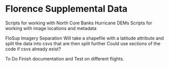 # Florence Supplemental Data
Scripts for working with North Core Banks Hurricane DEMs
Scripts for working with image locations and metadata

FloSup Imagery Separation
Will take a shapefile with a latitude attribute and split the data into csvs that are then split further
Could use sections of the code if csvs already exist?

To Do
Finish documentation and Test on different flights. 
